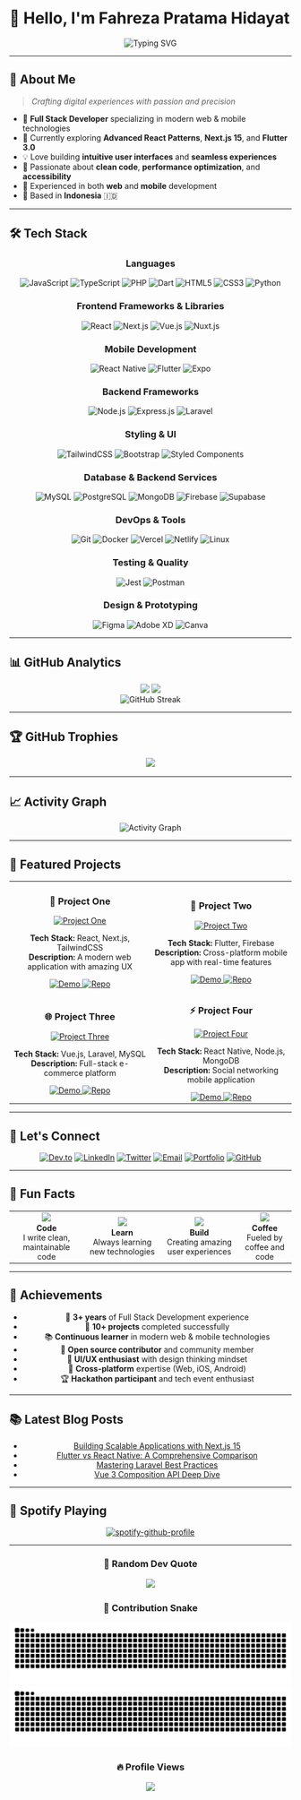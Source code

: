# 👋 Hello, I'm Fahreza Pratama Hidayat

<div align="center">
  <img src="https://readme-typing-svg.herokuapp.com?font=Fira+Code&size=22&duration=3000&pause=1000&color=36BCF7&center=true&vCenter=true&width=600&lines=Full+Stack+Developer+from+Indonesia;Passionate+about+Clean+Code;Building+Amazing+User+Experiences;Mobile+%26+Web+Development+Expert" alt="Typing SVG" />
</div>

---

## 🚀 About Me

> *Crafting digital experiences with passion and precision*

- 🎯 **Full Stack Developer** specializing in modern web & mobile technologies
- 🌱 Currently exploring **Advanced React Patterns**, **Next.js 15**, and **Flutter 3.0**
- 💡 Love building **intuitive user interfaces** and **seamless experiences**
- 🎨 Passionate about **clean code**, **performance optimization**, and **accessibility**
- 📱 Experienced in both **web** and **mobile** development
- 📍 Based in **Indonesia** 🇮🇩

---

## 🛠️ Tech Stack

<div align="center">

### Languages
![JavaScript](https://img.shields.io/badge/JavaScript-F7DF1E?style=for-the-badge&logo=javascript&logoColor=black)
![TypeScript](https://img.shields.io/badge/TypeScript-007ACC?style=for-the-badge&logo=typescript&logoColor=white)
![PHP](https://img.shields.io/badge/PHP-777BB4?style=for-the-badge&logo=php&logoColor=white)
![Dart](https://img.shields.io/badge/Dart-0175C2?style=for-the-badge&logo=dart&logoColor=white)
![HTML5](https://img.shields.io/badge/HTML5-E34F26?style=for-the-badge&logo=html5&logoColor=white)
![CSS3](https://img.shields.io/badge/CSS3-1572B6?style=for-the-badge&logo=css3&logoColor=white)
![Python](https://img.shields.io/badge/Python-3776AB?style=for-the-badge&logo=python&logoColor=white)

### Frontend Frameworks & Libraries
![React](https://img.shields.io/badge/React-20232A?style=for-the-badge&logo=react&logoColor=61DAFB)
![Next.js](https://img.shields.io/badge/Next.js-000000?style=for-the-badge&logo=nextdotjs&logoColor=white)
![Vue.js](https://img.shields.io/badge/Vue.js-35495E?style=for-the-badge&logo=vuedotjs&logoColor=4FC08D)
![Nuxt.js](https://img.shields.io/badge/Nuxt.js-00C58E?style=for-the-badge&logo=nuxtdotjs&logoColor=white)

### Mobile Development
![React Native](https://img.shields.io/badge/React_Native-20232A?style=for-the-badge&logo=react&logoColor=61DAFB)
![Flutter](https://img.shields.io/badge/Flutter-02569B?style=for-the-badge&logo=flutter&logoColor=white)
![Expo](https://img.shields.io/badge/Expo-000020?style=for-the-badge&logo=expo&logoColor=white)

### Backend Frameworks
![Node.js](https://img.shields.io/badge/Node.js-43853D?style=for-the-badge&logo=node.js&logoColor=white)
![Express.js](https://img.shields.io/badge/Express.js-000000?style=for-the-badge&logo=express&logoColor=white)
![Laravel](https://img.shields.io/badge/Laravel-FF2D20?style=for-the-badge&logo=laravel&logoColor=white)

### Styling & UI
![TailwindCSS](https://img.shields.io/badge/Tailwind_CSS-38B2AC?style=for-the-badge&logo=tailwind-css&logoColor=white)
![Bootstrap](https://img.shields.io/badge/Bootstrap-563D7C?style=for-the-badge&logo=bootstrap&logoColor=white)
![Styled Components](https://img.shields.io/badge/styled--components-DB7093?style=for-the-badge&logo=styled-components&logoColor=white)

### Database & Backend Services
![MySQL](https://img.shields.io/badge/MySQL-00000F?style=for-the-badge&logo=mysql&logoColor=white)
![PostgreSQL](https://img.shields.io/badge/PostgreSQL-316192?style=for-the-badge&logo=postgresql&logoColor=white)
![MongoDB](https://img.shields.io/badge/MongoDB-4EA94B?style=for-the-badge&logo=mongodb&logoColor=white)
![Firebase](https://img.shields.io/badge/Firebase-039BE5?style=for-the-badge&logo=Firebase&logoColor=white)
![Supabase](https://img.shields.io/badge/Supabase-3ECF8E?style=for-the-badge&logo=supabase&logoColor=white)

### DevOps & Tools
![Git](https://img.shields.io/badge/Git-F05032?style=for-the-badge&logo=git&logoColor=white)
![Docker](https://img.shields.io/badge/Docker-2496ED?style=for-the-badge&logo=docker&logoColor=white)
![Vercel](https://img.shields.io/badge/Vercel-000000?style=for-the-badge&logo=vercel&logoColor=white)
![Netlify](https://img.shields.io/badge/Netlify-00C7B7?style=for-the-badge&logo=netlify&logoColor=white)
![Linux](https://img.shields.io/badge/Linux-FCC624?style=for-the-badge&logo=linux&logoColor=black)

### Testing & Quality
![Jest](https://img.shields.io/badge/Jest-323330?style=for-the-badge&logo=Jest&logoColor=white)
![Postman](https://img.shields.io/badge/Postman-FF6C37?style=for-the-badge&logo=postman&logoColor=white)

### Design & Prototyping
![Figma](https://img.shields.io/badge/Figma-F24E1E?style=for-the-badge&logo=figma&logoColor=white)
![Adobe XD](https://img.shields.io/badge/Adobe%20XD-470137?style=for-the-badge&logo=Adobe%20XD&logoColor=white)
![Canva](https://img.shields.io/badge/Canva-00C4CC?style=for-the-badge&logo=canva&logoColor=white)

</div>

---

## 📊 GitHub Analytics

<div align="center">
  <img height="180em" src="https://github-readme-stats.vercel.app/api?username=fahrezapratamahidayat&show_icons=true&theme=tokyonight&include_all_commits=true&count_private=true&hide_border=true&bg_color=0D1117"/>
  <img height="180em" src="https://github-readme-stats.vercel.app/api/top-langs/?username=fahrezapratamahidayat&layout=compact&langs_count=8&theme=tokyonight&hide_border=true&bg_color=0D1117"/>
</div>

<div align="center">
  <img src="https://github-readme-streak-stats.herokuapp.com/?user=fahrezapratamahidayat&theme=tokyonight&hide_border=true&background=0D1117" alt="GitHub Streak" />
</div>

---

## 🏆 GitHub Trophies

<div align="center">
  <img src="https://github-profile-trophy.vercel.app/?username=fahrezapratamahidayat&theme=tokyonight&no-frame=true&no-bg=true&margin-w=4&row=1" />
</div>

---

## 📈 Activity Graph

<div align="center">
  <img src="https://github-readme-activity-graph.vercel.app/graph?username=fahrezapratamahidayat&bg_color=0D1117&color=36BCF7&line=36BCF7&point=FFFFFF&area=true&hide_border=true" alt="Activity Graph" />
</div>

---

## 💼 Featured Projects

<div align="center">

<table>
  <tr>
    <td width="50%">
      <h3 align="center">🚀 Project One</h3>
      <div align="center">
        <a href="#" target="_blank">
          <img src="https://via.placeholder.com/400x250?text=Project+One" alt="Project One" />
        </a>
        <p>
          <strong>Tech Stack:</strong> React, Next.js, TailwindCSS
          <br>
          <strong>Description:</strong> A modern web application with amazing UX
        </p>
        <a href="#" target="_blank">
          <img src="https://img.shields.io/badge/Demo-00C7B7?style=for-the-badge&logo=vercel&logoColor=white" alt="Demo">
        </a>
        <a href="#" target="_blank">
          <img src="https://img.shields.io/badge/Repo-100000?style=for-the-badge&logo=github&logoColor=white" alt="Repo">
        </a>
      </div>
    </td>
    <td width="50%">
      <h3 align="center">📱 Project Two</h3>
      <div align="center">
        <a href="#" target="_blank">
          <img src="https://via.placeholder.com/400x250?text=Project+Two" alt="Project Two" />
        </a>
        <p>
          <strong>Tech Stack:</strong> Flutter, Firebase
          <br>
          <strong>Description:</strong> Cross-platform mobile app with real-time features
        </p>
        <a href="#" target="_blank">
          <img src="https://img.shields.io/badge/Demo-02569B?style=for-the-badge&logo=flutter&logoColor=white" alt="Demo">
        </a>
        <a href="#" target="_blank">
          <img src="https://img.shields.io/badge/Repo-100000?style=for-the-badge&logo=github&logoColor=white" alt="Repo">
        </a>
      </div>
    </td>
  </tr>
  <tr>
    <td width="50%">
      <h3 align="center">🌐 Project Three</h3>
      <div align="center">
        <a href="#" target="_blank">
          <img src="https://via.placeholder.com/400x250?text=Project+Three" alt="Project Three" />
        </a>
        <p>
          <strong>Tech Stack:</strong> Vue.js, Laravel, MySQL
          <br>
          <strong>Description:</strong> Full-stack e-commerce platform
        </p>
        <a href="#" target="_blank">
          <img src="https://img.shields.io/badge/Demo-FF2D20?style=for-the-badge&logo=laravel&logoColor=white" alt="Demo">
        </a>
        <a href="#" target="_blank">
          <img src="https://img.shields.io/badge/Repo-100000?style=for-the-badge&logo=github&logoColor=white" alt="Repo">
        </a>
      </div>
    </td>
    <td width="50%">
      <h3 align="center">⚡ Project Four</h3>
      <div align="center">
        <a href="#" target="_blank">
          <img src="https://via.placeholder.com/400x250?text=Project+Four" alt="Project Four" />
        </a>
        <p>
          <strong>Tech Stack:</strong> React Native, Node.js, MongoDB
          <br>
          <strong>Description:</strong> Social networking mobile application
        </p>
        <a href="#" target="_blank">
          <img src="https://img.shields.io/badge/Demo-61DAFB?style=for-the-badge&logo=react&logoColor=black" alt="Demo">
        </a>
        <a href="#" target="_blank">
          <img src="https://img.shields.io/badge/Repo-100000?style=for-the-badge&logo=github&logoColor=white" alt="Repo">
        </a>
      </div>
    </td>
  </tr>
</table>

</div>

---

## 🤝 Let's Connect

<div align="center">
  
[![Dev.to](https://img.shields.io/badge/dev.to-0A0A0A?style=for-the-badge&logo=devdotto&logoColor=white)](https://dev.to/fahrezapratamahidayat)
[![LinkedIn](https://img.shields.io/badge/LinkedIn-0077B5?style=for-the-badge&logo=linkedin&logoColor=white)](https://linkedin.com/in/fahrezapratamahidayat)
[![Twitter](https://img.shields.io/badge/Twitter-1DA1F2?style=for-the-badge&logo=twitter&logoColor=white)](https://twitter.com/fahrezapratama)
[![Email](https://img.shields.io/badge/Email-D14836?style=for-the-badge&logo=gmail&logoColor=white)](mailto:fahrezapratamah@gmail.com)
[![Portfolio](https://img.shields.io/badge/Portfolio-000000?style=for-the-badge&logo=About.me&logoColor=white)](#)
[![GitHub](https://img.shields.io/badge/GitHub-100000?style=for-the-badge&logo=github&logoColor=white)](https://github.com/fahrezapratamahidayat)

</div>

---

## 🎉 Fun Facts

<div align="center">
  
<table>
  <tr>
    <td align="center">
      <img src="https://media.giphy.com/media/WUlplcMpOCEmTGBtBW/giphy.gif" width="50">
      <br>
      <strong>Code</strong>
      <br>
      I write clean, maintainable code
    </td>
    <td align="center">
      <img src="https://media.giphy.com/media/VbnUQpnihPSIgIXuZv/giphy.gif" width="50">
      <br>
      <strong>Learn</strong>
      <br>
      Always learning new technologies
    </td>
    <td align="center">
      <img src="https://media.giphy.com/media/LnQjpWaON8nhr21vNW/giphy.gif" width="50">
      <br>
      <strong>Build</strong>
      <br>
      Creating amazing user experiences
    </td>
    <td align="center">
      <img src="https://media.giphy.com/media/kH1DBkPNyZPOk0BxrM/giphy.gif" width="50">
      <br>
      <strong>Coffee</strong>
      <br>
      Fueled by coffee and code
    </td>
  </tr>
</table>

</div>

---

## 🏅 Achievements

<div align="center">
  
- 🎯 **3+ years** of Full Stack Development experience
- 🚀 **10+ projects** completed successfully
- 📚 **Continuous learner** in modern web & mobile technologies
- 🤝 **Open source contributor** and community member
- 🎨 **UI/UX enthusiast** with design thinking mindset
- 📱 **Cross-platform** expertise (Web, iOS, Android)
- 🏆 **Hackathon participant** and tech event enthusiast

</div>

---

## 📚 Latest Blog Posts

<div align="center">

<!-- BLOG-POST-LIST:START -->
- [Building Scalable Applications with Next.js 15](#)
- [Flutter vs React Native: A Comprehensive Comparison](#)
- [Mastering Laravel Best Practices](#)
- [Vue 3 Composition API Deep Dive](#)
<!-- BLOG-POST-LIST:END -->

</div>

---

## 🎵 Spotify Playing

<div align="center">

[![spotify-github-profile](https://spotify-github-profile.kittinanx.com/api/view?uid=y5yymjm6484659thse7vlyhs8&cover_image=true&theme=default&show_offline=true&background_color=121212&interchange=true&bar_color_cover=true)](https://spotify-github-profile.kittinanx.com/api/view?uid=y5yymjm6484659thse7vlyhs8&redirect=true)

</div>

---

<div align="center">
  
### 💭 Random Dev Quote
![](https://quotes-github-readme.vercel.app/api?type=horizontal&theme=tokyonight)

### 🐍 Contribution Snake
![GitHub Snake Light](https://raw.githubusercontent.com/fahrezapratamahidayat/fahrezapratamahidayat/output/snake.svg#gh-light-mode-only)
![GitHub Snake Dark](https://raw.githubusercontent.com/fahrezapratamahidayat/fahrezapratamahidayat/output/snake-dark.svg#gh-dark-mode-only)


### 🔥 Profile Views
![](https://komarev.com/ghpvc/?username=fahrezapratamahidayat&label=Profile%20views&color=0e75b6&style=flat)

</div>
